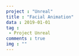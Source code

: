 ```yaml
---
project : "Unreal"
title : "Facial Animation"
data : 2019-01-01
tag : 
 - Project Unreal
comments : true
img : ""
---
```



